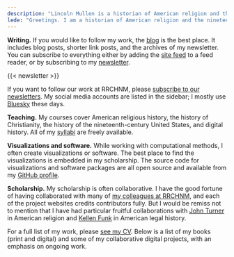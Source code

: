 ```yaml
---
description: "Lincoln Mullen is a historian of American religion and the nineteenth-century United States."
lede: "Greetings. I am a historian of American religion and the nineteenth-century United States, often using computational methods for texts and maps. I serve as the executive director of the [Roy Rosenzweig Center for History and New Media](https://rrchnm.org/), a research center which creates educational resources, narrative podcasts, data-driven histories, and other open-access digital work for public and scholarly audiences. I am also a [professor](https://historyarthistory.gmu.edu/people/lmullen) in the Department of History and Art History at George Mason University."
---
```


**Writing.** If you would like to follow my work, the [blog](/blog/) is the best place. It includes blog posts, shorter link posts, and the archives of my newsletter. You can subscribe to everything either by adding the [site feed](/blog/index.xml) to a feed reader, or by subscribing to my [newsletter](/newsletter).

{{< newsletter >}}

If you want to follow our work at RRCHNM, please [subscribe to our newsletters](http://go.gmu.edu/RRCHNMnews). My social media accounts are listed in the sidebar; I mostly use [Bluesky](https://bsky.app/profile/lincolnmullen.com) these days.

**Teaching.** My courses cover American religious history, the history of Christianity, the history of the nineteenth-century United States, and digital history. All of my [syllabi](/courses/) are freely available.

**Visualizations and software.** While working with computational methods, I often create visualizations or software. The best place to find the visualizations is embedded in my scholarship. The source code for visualizations and software packages are all open source and available from my [GitHub profile](https://github.com/lmullen).

**Scholarship.** My scholarship is often collaborative. I have the good fortune of having collaborated with many of [my colleagues at RRCHNM](https://rrchnm.org/our-people/), and each of the project websites credits contributors fully. But I would be remiss not to mention that I have had particular fruitful collaborations with [John Turner](https://johngturner.com/) in American religion and [Kellen Funk](https://kellenfunk.org/) in American legal history.

For a full list of my work, please [see my CV](//files.lincolnmullen.com/Mullen-cv.pdf). Below is a list of my books (print and digital) and some of my collaborative digital projects, with an emphasis on ongoing work.
